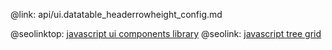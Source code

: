 @link: api/ui.datatable_headerrowheight_config.md

@seolinktop: [javascript ui components library](https://webix.com)
@seolink: [javascript tree grid](https://webix.com/widget/treetable/)